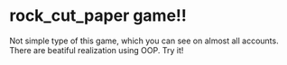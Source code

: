 
# rock_cut_paper game!!

Not simple type of this game, which you can see on almost all accounts. There are beatiful realization using OOP. Try it!
